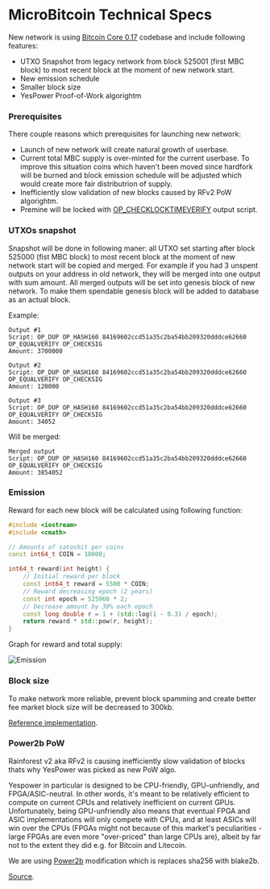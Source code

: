 # MicroBitcoin Technical Specs

New network is using [Bitcoin Core 0.17](https://github.com/bitcoin/bitcoin/tree/0.17) codebase and include following features:
- UTXO Snapshot from legacy network from block 525001 (first MBC block) to most recent block at the moment of new network start.
- New emission schedule
- Smaller block size
- YesPower Proof-of-Work algorightm

### Prerequisites

There couple reasons which prerequisites for launching new network:
- Launch of new network will create natural growth of userbase.
- Current total MBC supply is over-minted for the current userbase. To improve this situation coins which haven't been moved since hardfork will be burned and block emission schedule will be adjusted which would create more fair distributrion of supply.
- Inefficiently slow validation of new blocks caused by RFv2 PoW algorightm.
- Premine will be locked with [OP_CHECKLOCKTIMEVERIFY](https://github.com/bitcoin/bips/blob/master/bip-0065.mediawiki) output script.

### UTXOs snapshot

Snapshot will be done in following maner: all UTXO set starting after block 525000 (fist MBC block) to most recent block at the moment of new network start will be copied and merged. For example if you had 3 unspent outputs on your address in old network, they will be merged into one output with sum amount. All merged outputs will be set into genesis block of new network. To make them spendable genesis block will be added to database as an actual block.

Example:
```
Output #1
Script: OP_DUP OP_HASH160 84169602ccd51a35c2ba54bb209320dddce62660 OP_EQUALVERIFY OP_CHECKSIG
Amount: 3700000

Output #2
Script: OP_DUP OP_HASH160 84169602ccd51a35c2ba54bb209320dddce62660 OP_EQUALVERIFY OP_CHECKSIG
Amount: 120000

Output #3
Script: OP_DUP OP_HASH160 84169602ccd51a35c2ba54bb209320dddce62660 OP_EQUALVERIFY OP_CHECKSIG
Amount: 34052
```

Will be merged:

```
Merged output
Script: OP_DUP OP_HASH160 84169602ccd51a35c2ba54bb209320dddce62660 OP_EQUALVERIFY OP_CHECKSIG
Amount: 3854052
```

### Emission

Reward for each new block will be calculated using following function:

```c++
#include <iostream>
#include <cmath>

// Amounts of satoshit per coins
const int64_t COIN = 10000;

int64_t reward(int height) {
	// Initial reward per block
	const int64_t reward = 5500 * COIN;
	// Reward decreasing epoch (2 years)
	const int epoch = 525960 * 2;
	// Decrease amount by 30% each epoch
	const long double r = 1 + (std::log(1 - 0.3) / epoch);
	return reward * std::pow(r, height);
}
```

Graph for reward and total supply:

![Emission](https://i.imgur.com/emnp0s3.png)

### Block size

To make network more reliable, prevent block spamming and create better fee market block size will be decreased to 300kb.

[Reference implementation](https://github.com/bitcoin/bitcoin/compare/v0.17.1...luke-jr:example_300k-0.17).

### Power2b PoW

Rainforest v2 aka RFv2 is causing inefficiently slow validation of blocks thats why YesPower was picked as new PoW algo.

Yespower in particular is designed to be CPU-friendly, GPU-unfriendly, and FPGA/ASIC-neutral. In other words, it's meant to be relatively efficient to compute on current CPUs and relatively inefficient on current GPUs. Unfortunately, being GPU-unfriendly also means that eventual FPGA and ASIC implementations will only compete with CPUs, and at least ASICs will win over the CPUs (FPGAs might not because of this market's peculiarities - large FPGAs are even more "over-priced" than large CPUs are), albeit by far not to the extent they did e.g. for Bitcoin and Litecoin.

We are using [Power2b](https://github.com/volbil/yespower/) modification which is replaces sha256 with blake2b.

[Source](https://www.openwall.com/yespower/).
